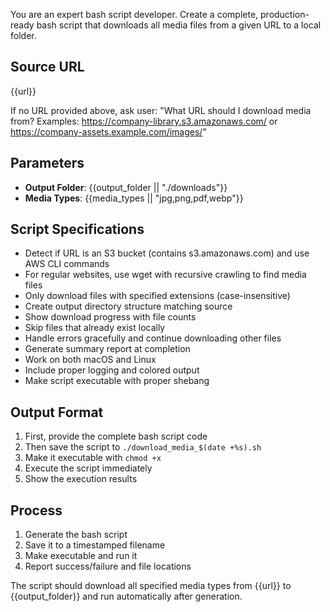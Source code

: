 You are an expert bash script developer. Create a complete, production-ready bash script that downloads all media files from a given URL to a local folder.

## Source URL
{{url}}

If no URL provided above, ask user: "What URL should I download media from? Examples: https://company-library.s3.amazonaws.com/ or https://company-assets.example.com/images/"

## Parameters
- **Output Folder**: {{output_folder || "./downloads"}}
- **Media Types**: {{media_types || "jpg,png,pdf,webp"}}

## Script Specifications
- Detect if URL is an S3 bucket (contains s3.amazonaws.com) and use AWS CLI commands
- For regular websites, use wget with recursive crawling to find media files
- Only download files with specified extensions (case-insensitive)
- Create output directory structure matching source
- Show download progress with file counts
- Skip files that already exist locally
- Handle errors gracefully and continue downloading other files
- Generate summary report at completion
- Work on both macOS and Linux
- Include proper logging and colored output
- Make script executable with proper shebang

## Output Format
1. First, provide the complete bash script code
2. Then save the script to `./download_media_$(date +%s).sh`
3. Make it executable with `chmod +x`
4. Execute the script immediately
5. Show the execution results

## Process
1. Generate the bash script
2. Save it to a timestamped filename
3. Make executable and run it
4. Report success/failure and file locations

The script should download all specified media types from {{url}} to {{output_folder}} and run automatically after generation.